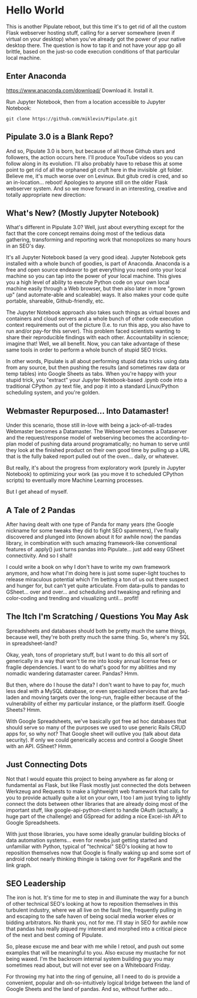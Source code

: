 # Hello World

This is another Pipulate reboot, but this time it's to get rid of all the
custom Flask webserver hosting stuff, calling for a server somewhere (even if
virtual on your desktop) when you've already got the power of your native
desktop there. The question is how to tap it and not have your app go all
brittle, based on the just-so code execution conditions of that particular
local machine.

## Enter Anaconda

https://www.anaconda.com/download/ Download it. Install it.

Run Jupyter Notebook, then from a location accessible to Jupyter Notebook:

    git clone https://github.com/miklevin/Pipulate.git

## Pipulate 3.0 is a Blank Repo?

And so, Pipulate 3.0 is born, but because of all those Github stars and
followers, the action occurs here. I'll produce YouTube videos so you can
follow along in its evolution. I'll also probably have to rebase this at some
point to get rid of all the orphaned git cruft here in the invisible .git
folder. Believe me, it's much worse over on Levinux. But gitub cred is cred,
and so an in-location... reboot! Apologies to anyone still on the older Flask
webserver system. And so we move forward in an interesting, creative and
totally appropriate new direction:

## What's New? (Mostly Jupyter Notebook)

What's different in Pipulate 3.0? Well, just about everything except for the
fact that the core concept remains doing most of the tedious data gathering,
transforming and reporting work that monopolizes so many hours in an SEO's day.

It's all Jupyter Notebook based (a very good idea). Jupyter Notebook gets
installed with a whole bunch of goodies, is part of Anaconda. Anaconda is a
free and open source endeavor to get everything you need onto your local
machine so you can tap into the power of your local machine. This gives you a
high level of ability to execute Python code on your own local machine easily
through a Web browser, but then also later in more "grown up" (and
automate-able and scaleable) ways. It also makes your code quite portable,
shareable, Github-friendly, etc.

The Jupyter Notebook approach also takes such things as virtual boxes and
containers and cloud servers and a whole bunch of other code execution context
requirements out of the picture (I.e. to run this app, you also have to run
and/or pay-for this server). This problem faced scientists wanting to share
their reproducible findings with each other. Accountability in science; imagine
that! Well, we all benefit. Now, you can take advantage of these same tools in
order to perform a whole bunch of stupid SEO tricks.

In other words, Pipulate is all about performing stupid data tricks using data
from any source, but then pushing the results (and sometimes raw data or temp
tables) into Google Sheets as tabs. When you're happy with your stupid trick,
you "extract" your Jupyter Notebook-based .ipynb code into a traditional
CPython .py text file, and pop it into a standard Linux/Python scheduling
system, and you're golden.

## Webmaster Repurposed... Into Datamaster!

Under this scenario, those still in-love with being a jack-of-all-trades
Webmaster becomes a Datamaster. The Webserver becomes a Dataserver and the
request/response model of webserving becomes the according-to-plan model of
pushing data around programatically; no human to serve until they look at the
finished product on their own good time by pulling up a URL that is the fully
baked report pulled out of the oven... daily, or whatever.

But really, it's about the progress from exploratory work (purely in Jupyter
Notebook) to optimizing your work (as you move it to scheduled CPython scripts)
to eventually more Machine Learning processes.

But I get ahead of myself.

## A Tale of 2 Pandas

After having dealt with one type of Panda for many years (the Google nickname
for some tweaks they did to fight SEO spammers), I've finally discovered and
plunged into (known about it for awhile now) the pandas library, in combination
with such amazing framework-like conventional features of .apply() just turns
pandas into Pipulate... just add easy GSheet connectivity. And so I shall!

I could write a book on why I don't have to write my own framework anymore, and
how what I'm doing here is just some super-light touches to release miraculous
potential which I'm betting a ton of us out there suspect and hunger for, but
can't yet quite articulate. From data-pulls to pandas to GSheet... over and
over... and scheduling and tweaking and refining and color-coding and trending
and visualizing until... profit!

## The Itch I'm Scratching / Questions You May Ask

Spreadsheets and databases should both be pretty much the same things, because
well, they're both pretty much the same thing. So, where's my SQL in
spreadsheet-land?

Okay, yeah, tons of proprietary stuff, but I want to do this all sort of
generically in a way that won't tie me into kooky annual license fees or
fragile dependencies. I want to do what's good for my abilities and my nomadic
wandering datamaster career. Pandas? Hmm.

But then, where do I house the data? I don't want to have to pay for, much less
deal with a MySQL database, or even specialized services that are fad-laden
and moving targets over the long-run, fragile either because of the
vulnerability of either my particular instance, or the platform itself. Google
Sheets? Hmm.

With Google Spreadsheets, we've basically got free ad hoc databases that should
serve so many of the purposes we used to use generic Rails CRUD apps for, so
why not? That Google sheet will outlive you (talk about data security). If only
we could generically access and control a Google Sheet with an API. GSheet?
Hmm.

## Just Connecting Dots

Not that I would equate this project to being anywhere as far along or
fundamental as Flask, but like Flask mostly just connected the dots between
Werkzeug and Requests to make a lightweight web framework that calls for you to
provide actually quite a lot on your own, I too I am just trying to lightly
connect the dots between other libraries that are already doing most of the
important stuff, like google-api-python-client to handle OAuth (actually, a
huge part of the challenge) and GSpread for adding a nice Excel-ish API to
Google Spreadsheets.

With just those libraries, you have some ideally granular building blocks of
data automation systems... even for newbs just getting started and unfamiliar
with Python, typical of "technical" SEO's looking at how to reposition
themselves now that Google is finally waking up and some sort of android robot
nearly thinking thingie is taking over for PageRank and the link graph.

## SEO Leadership

The iron is hot. It's time for me to step in and illuminate the way for a bunch
of other technical SEO's looking at how to reposition themselves in this
turbulent industry, where we all live on the fault line, frequently pulling in
and escaping to the safe haven of being social media worker elves or bidding
arbitrators. No thank you, not for me. I'll stay in SEO for awhile now that
pandas has really piqued my interest and morphed into a critical piece of the
next and best coming of Pipulate.

So, please excuse me and bear with me while I retool, and push out some
examples that will be meaningful to you. Also excuse my mustache for not being
waxed. I'm the backroom internal system building guy you may sometimes read
about, but will not ever see on a Whiteboard Friday.

For throwing my hat into the ring of genuine, all I need to do is provide a
convenient, popular and oh-so-intuitively logical bridge between the land of
Google Sheets and the land of pandas. And so, without further ado...




